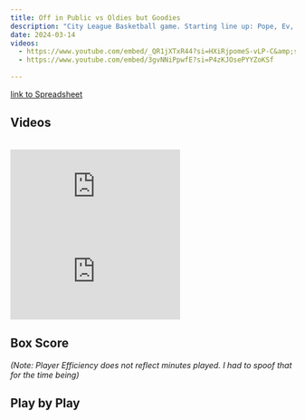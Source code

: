 ```yaml
---
title: Off in Public vs Oldies but Goodies
description: "City League Basketball game. Starting line up: Pope, Ev, Tariq, Eli, Kelo"
date: 2024-03-14
videos:
  - https://www.youtube.com/embed/_QR1jXTxR44?si=HXiRjpomeS-vLP-C&amp;start=58
  - https://www.youtube.com/embed/3gvNNiPpwfE?si=P4zKJOsePYYZoKSf
  
---
```


[link to Spreadsheet]()

<h2 id="videos" class="max-w-lg mt-4 text-2xl font-semibold leading-tight text-gray-800 dark:text-white"> Videos </h2>
<br>
<iframe class="w-full h-96" src="https://www.youtube.com/embed/_QR1jXTxR44?si=HXiRjpomeS-vLP-C&amp;start=58" title="YouTube video player" frameborder="0" allow="accelerometer; autoplay; clipboard-write; encrypted-media; gyroscope; picture-in-picture; web-share" allowfullscreen></iframe>
<br>
<iframe class="w-full h-96" src="https://www.youtube.com/embed/3gvNNiPpwfE?si=P4zKJOsePYYZoKSf" title="YouTube video player" frameborder="0" allow="accelerometer; autoplay; clipboard-write; encrypted-media; gyroscope; picture-in-picture; web-share" allowfullscreen></iframe>


<h2 id="box-score" class="max-w-lg mt-4 text-2xl font-semibold leading-tight text-gray-800 dark:text-white"> Box Score </h2>

*(Note: Player Efficiency does not reflect minutes played. I had to spoof that for the time being)*

<h2 id="play-by-play" class="max-w-lg mt-4 text-2xl font-semibold leading-tight text-gray-800 dark:text-white"> Play by Play </h2>

